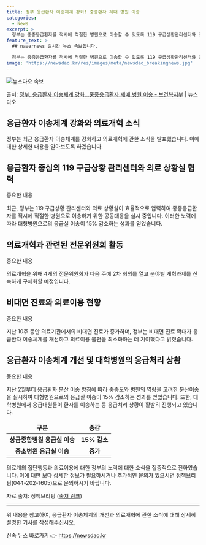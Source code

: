 ```yaml
---
title: 정부 응급환자 이송체계 강화! 중증환자 제때 병원 이송
categories:
  - News
excerpt: >
  정부는 중증응급환자를 적시에 적절한 병원으로 이송할 수 있도록 119 구급상황관리센터와 광역응급의료상황실의 …
feature_text: >
  ## navernews 실시간 뉴스 속보입니다.

  정부는 중증응급환자를 적시에 적절한 병원으로 이송할 수 있도록 119 구급상황관리센터와 광역응급의료상황실의 …
image: 'https://newsdao.kr/res/images/meta/newsdao_breakingnews.jpg'
---
```


![뉴스다오 속보](https://newsdao.kr/res/images/meta/newsdao_breakingnews.jpg)

<p>출처: <a href="https://newsdao.kr/3895" rel="dofollow">정부, 응급환자 이송체계 강화…중증응급환자 제때 병원 이송 - 보건복지부</a> | 뉴스다오</p>

<h2 data-ke-size="size26">응급환자 이송체계 강화와 의료개혁 소식</h2>
<p data-ke-size="size16">정부는 최근 응급환자 이송체계를 강화하고 의료개혁에 관한 소식을 발표했습니다. 이에 대한 상세한 내용을 알아보도록 하겠습니다.</p>

<h2 data-ke-size="size24">응급환자 중심의 119 구급상황 관리센터와 의료 상황실 협력</h2>
<p data-ke-size="size16">중요한 내용</p>
<p data-ke-size="size16">최근, 정부는 119 구급상황 관리센터와 의료 상황실이 효율적으로 협력하여 중증응급환자를 적시에 적절한 병원으로 이송하기 위한 공동대응을 실시 중입니다. 이러한 노력에 따라 대형병원으로의 응급실 이송이 15% 감소하는 성과를 얻었습니다.</p>

<h2 data-ke-size="size24">의료개혁과 관련된 전문위원회 활동</h2>
<p data-ke-size="size16">중요한 내용</p>
<p data-ke-size="size16">의료개혁을 위해 4개의 전문위원회가 다음 주에 2차 회의를 열고 분야별 개혁과제를 신속하게 구체화할 예정입니다.</p>

<h2 data-ke-size="size24">비대면 진료와 의료이용 현황</h2>
<p data-ke-size="size16">중요한 내용</p>
<p data-ke-size="size16">지난 10주 동안 의료기관에서의 비대면 진료가 증가하며, 정부는 비대면 진료 확대가 응급환자 이송체계를 개선하고 의료이용 불편을 최소화하는 데 기여했다고 밝혔습니다.</p>

<h2 data-ke-size="size24">응급환자 이송체계 개선 및 대학병원의 응급처리 상황</h2>
<p data-ke-size="size16">중요한 내용</p>
<p data-ke-size="size16">지난 2월부터 응급환자 분산 이송 방침에 따라 중증도와 병원의 역량을 고려한 분산이송을 실시하여 대형병원으로의 응급실 이송이 15% 감소하는 성과를 얻었습니다. 또한, 대학병원에서 응급대원들이 환자를 이송하는 등 응급처리 상황이 활발히 진행되고 있습니다.</p>
<table>
<thead>
<tr>
<td style="text-align: center; height: 17px;"><b>구분</b></td>
<td style="text-align: center; height: 17px;"><b>증감</b></td>
</tr>
</thead>
<tbody>
<tr>
<td style="text-align: center; height: 17px;"><b>상급종합병원 응급실 이송</b></td>
<td style="text-align: center; height: 17px;"><b>15% 감소</b></td>
</tr>
<tr>
<td style="text-align: center; height: 17px;"><b>중소병원 응급실 이송</b></td>
<td style="text-align: center; height: 17px;"><b>증가</b></td>
</tr>
</tbody>
</table>

<p data-ke-size="size16">의료계의 집단행동과 의료이용에 대한 정부의 노력에 대한 소식을 집중적으로 전하였습니다. 이에 대한 보다 상세한 정보가 필요하시거나 추가적인 문의가 있으시면 정책브리핑(044-202-1605)으로 문의하시기 바랍니다.</p>
<p data-ke-size="size16">자료 출처: 정책브리핑 (<a href="https://newsdao.kr/3895">출처 링크</a>)</p>
<hr>

위 내용을 참고하여, 응급환자 이송체계의 개선과 의료개혁에 관한 소식에 대해 상세히 설명한 기사를 작성해주십시오. 

신속 뉴스 바로가기 👉 <a href="https://newsdao.kr" rel="dofollow">https://newsdao.kr</a>


